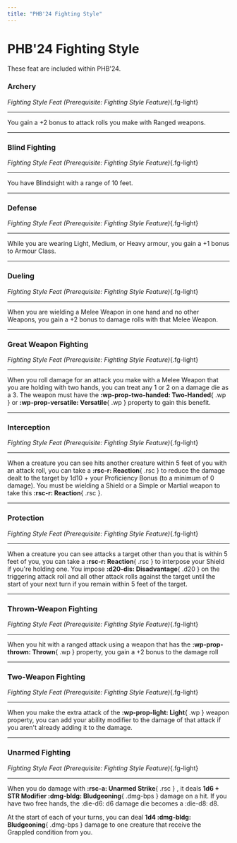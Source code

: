 ```yaml
---
title: "PHB'24 Fighting Style"
---
```


# PHB'24 Fighting Style

These feat are included within PHB'24.

### Archery

*Fighting Style Feat (Prerequisite: Fighting Style Feature)*{.fg-light}

<div class="hr-solid" markdown><hr></div>

You gain a +2 bonus to attack rolls you make with Ranged weapons.

---

### Blind Fighting

*Fighting Style Feat (Prerequisite: Fighting Style Feature)*{.fg-light}

<div class="hr-solid" markdown><hr></div>

You have Blindsight with a range of 10 feet.

---

### Defense

*Fighting Style Feat (Prerequisite: Fighting Style Feature)*{.fg-light}

<div class="hr-solid" markdown><hr></div>

While you are wearing Light, Medium, or Heavy armour, you gain a +1 bonus to Armour Class.

---

### Dueling

*Fighting Style Feat (Prerequisite: Fighting Style Feature)*{.fg-light}

<div class="hr-solid" markdown><hr></div>

When you are wielding a Melee Weapon in one hand and no other Weapons, you gain a +2 bonus to damage rolls with that Melee Weapon.

---

### Great Weapon Fighting

*Fighting Style Feat (Prerequisite: Fighting Style Feature)*{.fg-light}

<div class="hr-solid" markdown><hr></div>

When you roll damage for an attack you make with a Melee Weapon that you are holding with two hands, you can treat any 1 or 2 on a damage die as a 3. The weapon must have the **:wp-prop-two-handed: Two-Handed**{ .wp } or **:wp-prop-versatile: Versatile**{ .wp } property to gain this benefit.

---

### Interception

*Fighting Style Feat (Prerequisite: Fighting Style Feature)*{.fg-light}

<div class="hr-solid" markdown><hr></div>

When a creature you can see hits another creature within 5 feet of you with an attack roll, you can take a **:rsc-r: Reaction**{ .rsc } to reduce the damage dealt to the target by 1d10 + your Proficiency Bonus (to a minimum of 0 damage). You must be wielding a Shield or a Simple or Martial weapon to take this **:rsc-r: Reaction**{ .rsc }.

---

### Protection

*Fighting Style Feat (Prerequisite: Fighting Style Feature)*{.fg-light}

<div class="hr-solid" markdown><hr></div>

When a creature you can see attacks a target other than you that is within 5 feet of you, you can take a **:rsc-r: Reaction**{ .rsc } to interpose your Shield if you're holding one. You impose **:d20-dis: Disadvantage**{ .d20 } on the triggering attack roll and all other attack rolls against the target until the start of your next turn if you remain within 5 feet of the target.

---

### Thrown-Weapon Fighting

*Fighting Style Feat (Prerequisite: Fighting Style Feature)*{.fg-light}

<div class="hr-solid" markdown><hr></div>

When you hit with a ranged attack using a weapon that has the **:wp-prop-thrown: Thrown**{ .wp } property, you gain a +2 bonus to the damage roll

---

### Two-Weapon Fighting

*Fighting Style Feat (Prerequisite: Fighting Style Feature)*{.fg-light}

<div class="hr-solid" markdown><hr></div>

When you make the extra attack of the **:wp-prop-light: Light**{ .wp } weapon property, you can add your ability modifier to the damage of that attack if you aren't already adding it to the damage.

---

### Unarmed Fighting

*Fighting Style Feat (Prerequisite: Fighting Style Feature)*{.fg-light}

<div class="hr-solid" markdown><hr></div>

When you do damage with **:rsc-a: Unarmed Strike**{ .rsc } , it deals **1d6 + STR Modifier :dmg-bldg: Bludgeoning**{ .dmg-bps } damage on a hit. If you have two free hands, the :die-d6: d6 damage die becomes a :die-d8: d8.

At the start of each of your turns, you can deal **1d4 :dmg-bldg: Bludgeoning**{ .dmg-bps } damage to one creature that receive the Grappled condition from you.